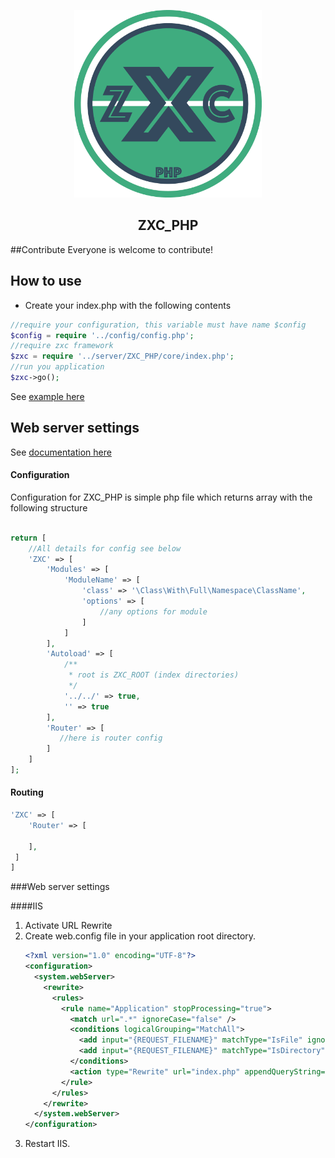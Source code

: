 <p align="center">
  <img width="300" height="300" src="Logo.png">
</p>
<h2 align="center">ZXC_PHP</h2>  


##Contribute 
Everyone is welcome to contribute!

## How to use

* Create your index.php with the following contents

```php
//require your configuration, this variable must have name $config
$config = require '../config/config.php';
//require zxc framework
$zxc = require '../server/ZXC_PHP/core/index.php';
//run you application
$zxc->go();
```

See [example here](https://github.com/Gimanh/ZXC_PHP/tree/examples)  


## Web server settings  
See [documentation here](https://github.com/Gimanh/ZXC_PHP/wiki/Web-server-settings)


#### Configuration  
Configuration for ZXC_PHP is simple php file which returns array with the following structure
```php

return [
    //All details for config see below
    'ZXC' => [
        'Modules' => [
            'ModuleName' => [
                'class' => '\Class\With\Full\Namespace\ClassName',
                'options' => [
                    //any options for module
                ]
            ]
        ],
        'Autoload' => [
            /**
             * root is ZXC_ROOT (index directories)
             */
            '../../' => true,
            '' => true
        ],
        'Router' => [
           //here is router config
        ]
    ]
];

```

#### Routing  
```php
'ZXC' => [
    'Router' => [
        
    ],
 ]
]
```

###Web server settings

####IIS
1. Activate URL Rewrite  
2. Create web.config file in your application root directory.
   ```xml 
   <?xml version="1.0" encoding="UTF-8"?>
   <configuration>  
     <system.webServer>
       <rewrite>
         <rules>
           <rule name="Application" stopProcessing="true">
             <match url=".*" ignoreCase="false" />
             <conditions logicalGrouping="MatchAll">
               <add input="{REQUEST_FILENAME}" matchType="IsFile" ignoreCase="false" negate="true" />
               <add input="{REQUEST_FILENAME}" matchType="IsDirectory" ignoreCase="false" negate="true" />
             </conditions>
             <action type="Rewrite" url="index.php" appendQueryString="true" />
           </rule>
         </rules>
       </rewrite>
     </system.webServer>
   </configuration>
    ```
2. Restart IIS.